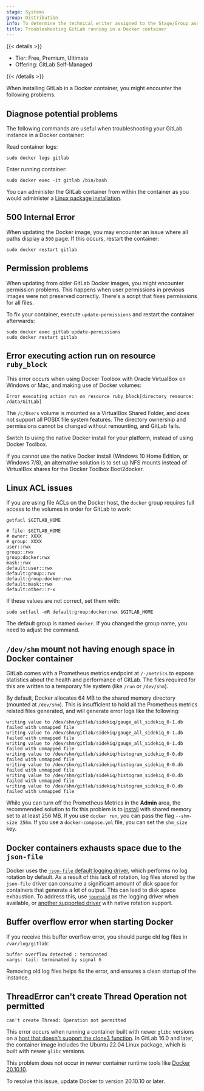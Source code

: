 ```yaml
---
stage: Systems
group: Distribution
info: To determine the technical writer assigned to the Stage/Group associated with this page, see https://handbook.gitlab.com/handbook/product/ux/technical-writing/#assignments
title: Troubleshooting GitLab running in a Docker container
---
```


{{< details >}}

- Tier: Free, Premium, Ultimate
- Offering: GitLab Self-Managed

{{< /details >}}

When installing GitLab in a Docker container, you might encounter the following problems.

## Diagnose potential problems

The following commands are useful when troubleshooting your GitLab instance in a Docker container:

Read container logs:

```shell
sudo docker logs gitlab
```

Enter running container:

```shell
sudo docker exec -it gitlab /bin/bash
```

You can administer the GitLab container from within the container as you would
administer a [Linux package installation](https://gitlab.com/gitlab-org/omnibus-gitlab/blob/master/README.md).

## 500 Internal Error

When updating the Docker image, you may encounter an issue where all paths
display a `500` page. If this occurs, restart the container:

```shell
sudo docker restart gitlab
```

## Permission problems

When updating from older GitLab Docker images, you might encounter permission
problems. This happens when user permissions in previous images were not
preserved correctly. There's a script that fixes permissions for all files.

To fix your container, execute `update-permissions` and restart the
container afterwards:

```shell
sudo docker exec gitlab update-permissions
sudo docker restart gitlab
```

## Error executing action run on resource `ruby_block`

This error occurs when using Docker Toolbox with Oracle VirtualBox on Windows or Mac,
and making use of Docker volumes:

```plaintext
Error executing action run on resource ruby_block[directory resource: /data/GitLab]
```

The `/c/Users` volume is mounted as a
VirtualBox Shared Folder, and does not support all POSIX file system features.
The directory ownership and permissions cannot be changed without remounting, and
GitLab fails.

Switch to using the native Docker install for your
platform, instead of using Docker Toolbox.

If you cannot use the native Docker install (Windows 10 Home Edition, or Windows 7/8),
an alternative solution is to set up NFS mounts instead of VirtualBox shares for
the Docker Toolbox Boot2docker.

## Linux ACL issues

If you are using file ACLs on the Docker host, the `docker` group requires full access to the volumes in order for GitLab to work:

```shell
getfacl $GITLAB_HOME

# file: $GITLAB_HOME
# owner: XXXX
# group: XXXX
user::rwx
group::rwx
group:docker:rwx
mask::rwx
default:user::rwx
default:group::rwx
default:group:docker:rwx
default:mask::rwx
default:other::r-x
```

If these values are not correct, set them with:

```shell
sudo setfacl -mR default:group:docker:rwx $GITLAB_HOME
```

The default group is named `docker`. If you changed the group name, you need to adjust the
command.

## `/dev/shm` mount not having enough space in Docker container

GitLab comes with a Prometheus metrics endpoint at `/-/metrics` to expose
statistics about the health and performance of GitLab. The files
required for this are written to a temporary file system (like `/run` or
`/dev/shm`).

By default, Docker allocates 64 MB to the shared memory directory (mounted at
`/dev/shm`). This is insufficient to hold all the Prometheus metrics related
files generated, and will generate error logs like the following:

```plaintext
writing value to /dev/shm/gitlab/sidekiq/gauge_all_sidekiq_0-1.db failed with unmapped file
writing value to /dev/shm/gitlab/sidekiq/gauge_all_sidekiq_0-1.db failed with unmapped file
writing value to /dev/shm/gitlab/sidekiq/gauge_all_sidekiq_0-1.db failed with unmapped file
writing value to /dev/shm/gitlab/sidekiq/histogram_sidekiq_0-0.db failed with unmapped file
writing value to /dev/shm/gitlab/sidekiq/histogram_sidekiq_0-0.db failed with unmapped file
writing value to /dev/shm/gitlab/sidekiq/histogram_sidekiq_0-0.db failed with unmapped file
writing value to /dev/shm/gitlab/sidekiq/histogram_sidekiq_0-0.db failed with unmapped file
```

While you can turn off the Prometheus Metrics in the **Admin** area, the recommended
solution to fix this problem is to
[install](configuration.md#pre-configure-docker-container) with shared memory set to at least 256 MB.
If you use `docker run`, you can pass the flag `--shm-size 256m`.
If you use a `docker-compose.yml` file, you can set the `shm_size` key.

## Docker containers exhausts space due to the `json-file`

Docker uses the [`json-file` default logging driver](https://docs.docker.com/config/containers/logging/configure/#configure-the-default-logging-driver), which performs no log rotation by default. As a result of this lack of rotation, log files stored by the `json-file` driver can consume a significant amount of disk space for containers that generate a lot of output. This can lead to disk space exhaustion. To address this, use [`journald`](https://docs.docker.com/config/containers/logging/journald/) as the logging driver when available, or [another supported driver](https://docs.docker.com/config/containers/logging/configure/#supported-logging-drivers) with native rotation support.

## Buffer overflow error when starting Docker

If you receive this buffer overflow error, you should purge old log files in
`/var/log/gitlab`:

```plaintext
buffer overflow detected : terminated
xargs: tail: terminated by signal 6
```

Removing old log files helps fix the error, and ensures a clean startup of the instance.

## ThreadError can't create Thread Operation not permitted

```plaintext
can't create Thread: Operation not permitted
```

This error occurs when running a container built with newer `glibc` versions on a
[host that doesn't support the clone3 function](https://github.com/moby/moby/issues/42680). In GitLab 16.0 and later, the container image includes
the Ubuntu 22.04 Linux package, which is built with newer `glibc` versions.

This problem does not occur in newer container runtime tools like [Docker 20.10.10](https://github.com/moby/moby/pull/42836).

To resolve this issue, update Docker to version 20.10.10 or later.
